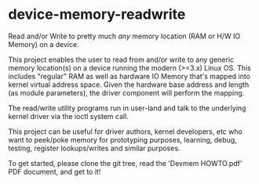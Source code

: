 # device-memory-readwrite

Read and/or Write to pretty much _any_ memory location (RAM or H/W IO Memory) on a device.

This project enables the user to read from and/or write to any generic memory location(s) on a 
device running the modern (>=3.x) Linux OS. This includes "regular" RAM as well as hardware IO Memory 
that's mapped into kernel virtual address space. 
Given the hardware base address and length (as module parameters), the driver component will perform the mapping.

The read/write utility programs run in user-land and talk to the underlying kernel driver via the 
ioctl system call.

This project can be useful for driver authors, kernel developers, etc who want to peek/poke memory 
for prototyping purposes, learning, debug, testing, register lookups/writes and similar purposes.

To get started, please clone the git tree, read the 'Devmem HOWTO.pdf' PDF document, and get to it!

